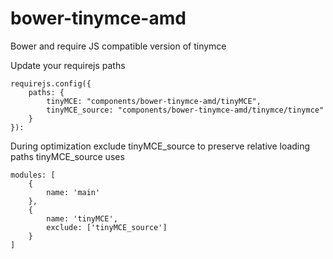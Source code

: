 bower-tinymce-amd
=================

Bower and require JS compatible version of tinymce

Update your requirejs paths

```
requirejs.config({
	paths: {
	    tinyMCE: "components/bower-tinymce-amd/tinyMCE",
	    tinyMCE_source: "components/bower-tinymce-amd/tinymce/tinymce"
	}
}):
```

During optimization exclude tinyMCE_source to preserve relative loading paths tinyMCE_source uses

```
modules: [
	{
		name: 'main'
	},
	{
		name: 'tinyMCE',
		exclude: ['tinyMCE_source']
	}
]
```